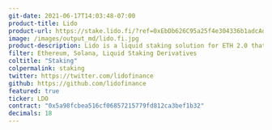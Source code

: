 ```yaml
---
git-date: 2021-06-17T14:03:48-07:00
product-title: Lido
product-url: https://stake.lido.fi/?ref=0xEbDb626C95a25f4e304336b1adcAd0521a1Bdca1
image: /images/output_md/lido.fi.jpg
product-description: Lido is a liquid staking solution for ETH 2.0 that lets users stake their ETH without maintaining infrastructure
filter: Ethereum, Solana, Liquid Staking Derivatives
coltitle: "Staking"
colpermalink: staking
twitter: https://twitter.com/lidofinance
github: https://github.com/lidofinance
featured: true
ticker: LDO
contract: "0x5a98fcbea516cf06857215779fd812ca3bef1b32"
decimals: 18
---
```

